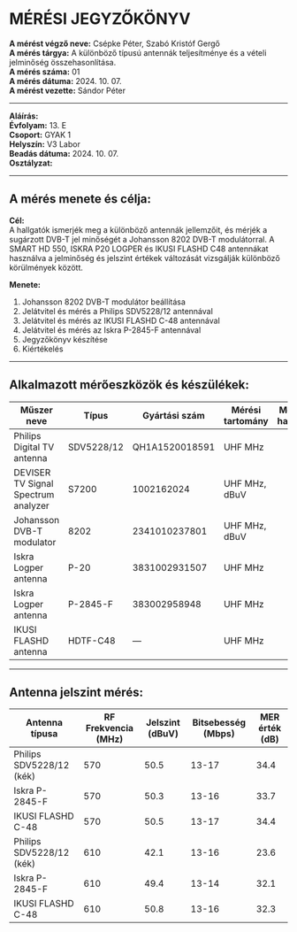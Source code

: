 # MÉRÉSI JEGYZŐKÖNYV

**A mérést végző neve:** Csépke Péter, Szabó Kristóf Gergő  
**A mérés tárgya:** A különböző típusú antennák teljesítménye és a vételi jelminőség összehasonlítása.  
**A mérés száma:** 01  
**A mérés dátuma:** 2024. 10. 07.  
**A mérést vezette:** Sándor Péter

---

**Aláírás:**  
**Évfolyam:** 13. E  
**Csoport:** GYAK 1  
**Helyszín:** V3 Labor  
**Beadás dátuma:** 2024. 10. 07.  
**Osztályzat:**

---

## A mérés menete és célja:

**Cél:**  
A hallgatók ismerjék meg a különböző antennák jellemzőit, és mérjék a sugárzott DVB-T jel minőségét a Johansson 8202 DVB-T modulátorral. A SMART HD 550, ISKRA P20 LOGPER és IKUSI FLASHD C48 antennákat használva a jelminőség és jelszint értékek változását vizsgálják különböző körülmények között.

**Menete:**
1. Johansson 8202 DVB-T modulátor beállítása
2. Jelátvitel és mérés a Philips SDV5228/12 antennával
3. Jelátvitel és mérés az IKUSI FLASHD C-48 antennával
4. Jelátvitel és mérés az Iskra P-2845-F antennával
5. Jegyzőkönyv készítése
6. Kiértékelés

---

## Alkalmazott mérőeszközök és készülékek:

| Műszer neve                         | Típus                   | Gyártási szám        | Mérési tartomány | Mérési határok     |
|-------------------------------------|-------------------------|----------------------|------------------|--------------------|
| Philips Digital TV antenna          | SDV5228/12              | QH1A1520018591       | UHF MHz          |                    |
| DEVISER TV Signal Spectrum analyzer | S7200                   | 1002162024           | UHF MHz, dBuV    |                    |
| Johansson DVB-T modulator           | 8202                    | 2341010237801        | UHF MHz, dBuV    |                    |
| Iskra Logper antenna                | P-20                    | 3831002931507        | UHF MHz          |                    |
| Iskra Logper antenna                | P-2845-F                | 383002958948         | UHF MHz          |                    |
| IKUSI FLASHD antenna                | HDTF-C48                | —                    | UHF MHz          |                    |

---

## Antenna jelszint mérés:

| Antenna típusa              | RF Frekvencia (MHz) | Jelszint (dBuV) | Bitsebesség (Mbps) | MER érték (dB) |
|-----------------------------|---------------------|-----------------|--------------------|----------------|
| Philips SDV5228/12 (kék)    | 570                 | 50.5            | 13-17              | 34.4           |
| Iskra P-2845-F              | 570                 | 50.3            | 13-16              | 33.7           |
| IKUSI FLASHD C-48           | 570                 | 50.5            | 13-17              | 34.4           |
| Philips SDV5228/12 (kék)    | 610                 | 42.1            | 13-16              | 23.6           |
| Iskra P-2845-F              | 610                 | 49.4            | 13-14              | 32.1           |
| IKUSI FLASHD C-48           | 610                 | 50.8            | 13-16              | 32.3           |


